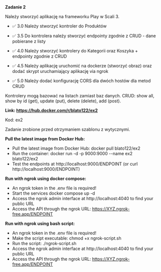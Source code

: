**Zadanie 2**

Należy stworzyć aplikację na frameworku Play w Scali 3.

- :white_check_mark: 3.0 Należy stworzyć kontroler do Produktów

- :white_check_mark: 3.5 Do kontrolera należy stworzyć endpointy zgodnie z CRUD - dane
pobierane z listy

- :white_check_mark: 4.0 Należy stworzyć kontrolery do Kategorii oraz Koszyka + endpointy
zgodnie z CRUD

- :white_check_mark: 4.5 Należy aplikację uruchomić na dockerze (stworzyć obraz) oraz dodać
skrypt uruchamiający aplikację via ngrok

- :white_check_mark: 5.0 Należy dodać konfigurację CORS dla dwóch hostów dla metod CRUD

Kontrolery mogą bazować na listach zamiast baz danych. CRUD: show all,
show by id (get), update (put), delete (delete), add (post).

**Link: https://hub.docker.com/r/blato122/ex2**

Kod: ex2

Zadanie zrobione przed otrzymaniem szablonu z wytycznymi.

**Pull the latest image from Docker Hub:**
* Pull the latest image from Docker Hub: docker pull blato122/ex2
* Run the container: docker run -d -p 9000:9000 --name ex2 blato122/ex2
* Test the endpoints at http://localhost:9000/ENDPOINT (or curl http://localhost:9000/ENDPOINT)

**Run with ngrok using docker compose:** 
* An ngrok token in the .env file is required!
* Start the services docker compose up -d
* Access the ngrok admin interface at http://localhost:4040 to find your public URL
* Access the API through the ngrok URL: https://XYZ.ngrok-free.app/ENDPOINT

**Run with ngrok using bash script:** 
* An ngrok token in the .env file is required!
* Make the script executable: chmod +x ngrok-script.sh
* Run the script: ./ngrok-script.sh
* Access the ngrok admin interface at http://localhost:4040 to find your public URL
* Access the API through the ngrok URL: https://XYZ.ngrok-free.app/ENDPOINT